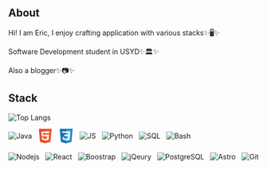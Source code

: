 ## About
Hi! I am Eric, I enjoy crafting application with various stacks✨🖥✨ 

Software Development student in USYD✨🏛✨ 

Also a blogger✨📷✨

<!-- # Leetcode
![Leetcode](https://leetcard.jacoblin.cool/youming16?theme=light&font=Monda) -->

## Stack
![Top Langs](https://github-readme-stats.vercel.app/api/top-langs/?username=youming16&hide=TeX&layout=compact)
<br>
<div>
  <img align="center" alt="Java" height="30" width="30" src="https://cdn-icons-png.flaticon.com/512/5968/5968282.png">
  &nbsp;
  <img align="center" alt="HTML"width="30" src="https://raw.githubusercontent.com/devicons/devicon/master/icons/html5/html5-original.svg">
  &nbsp;
  <img align="center" alt="CSS" height="30" width="30" src="https://raw.githubusercontent.com/devicons/devicon/master/icons/css3/css3-original.svg">
  &nbsp;
  <img align="center" alt="JS" width="30" src="https://cdn-icons-png.flaticon.com/512/5968/5968292.png">
  &nbsp; 
  <img align="center" alt="Python" width="30" src="https://cdn-icons-png.flaticon.com/512/5968/5968350.png">
  &nbsp; 
  <img align="center" alt="SQL" width="30" src="https://cdn-icons-png.flaticon.com/512/7506/7506880.png">
  &nbsp; 
  <img align="center" alt="Bash" width="30" src="https://cdn-icons-png.flaticon.com/512/7544/7544562.png">
  &nbsp;
</div>
<br>
<div>
  
  <img align="center" alt="Nodejs" width="30" src="https://cdn-icons-png.flaticon.com/512/5968/5968322.png">
  &nbsp; 
  <img align="center" alt="React" width="30" src="https://cdn-icons-png.flaticon.com/512/875/875209.png">
  &nbsp; 
  <img align="center" alt="Boostrap" width="30" src="https://avatars.githubusercontent.com/u/2918581?s=280&v=4">
  &nbsp;
  <img align="center" alt="jQeury" width="30" src="https://cdn.iconscout.com/icon/free/png-256/jquery-8-1175153.png">
  &nbsp;
  <img align="center" alt="PostgreSQL" width="30" src="https://cdn-icons-png.flaticon.com/512/5968/5968342.png">
  &nbsp;
  <img align="center" alt="Astro" width="30" src="https://astro.build/assets/press/simple-logomark-light.svg">
  &nbsp;
  <img align="center" alt="Git" width="30" src="https://cdn-icons-png.flaticon.com/512/9357/9357447.png">
  &nbsp; 
</div>
 
